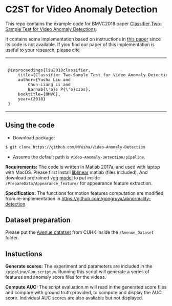 # C2ST for Video Anomaly Detection

This repo contains the example code for BMVC2018 paper
[Classifier Two-Sample Test for Video Anomaly Detections](http://bmvc2018.org/contents/papers/0237.pdf).

It contains some implementation based on instructions in [this paper](https://arxiv.org/pdf/1705.08182.pdf) since 
its code is not available. If yiou find our paper of this implementation is useful to your research, please cite

<table border="0" cellspacing="15" cellpadding="0">
<tbody>
<tr>
<td>
<pre>			
@inproceedings{liu2018classifier,
    title={Classifier Two-Sample Test for Video Anomaly Detections},
    author={Yusha Liu and 
        Chun-Liang Li and 
        Barnab{\'a}s P{\'o}czos},
    booktitle={BMVC},
    year={2018}
}
</pre>
</tbody>
</table>



## Using the code
* Download package:
```bash
$ git clone https://github.com/MYusha/Video-Anomaly-Detection
```
* Assume the default path is `Video-Anomaly-Detection/pipeline`.

**Requirements:** The code is written in Matlab 2017a, and used with laptop with MacOS. Please first install
[liblinear](https://www.csie.ntu.edu.tw/~cjlin/liblinear/)
matlab (files included). And download pretrained vgg [model](http://www.vlfeat.org/matconvnet/pretrained/) to put inside `/PrepareData/Appearance_feature/` for appearance feature extraction.

**Specification:** The functions for motion features computation are modified from re-implementation in https://github.com/gongruya/abnormality-detection.

## Dataset preparation
Please put the
[Avenue datatset](http://www.cse.cuhk.edu.hk/leojia/projects/detectabnormal/dataset.html)
from CUHK inside the `/Avenue_Dataset` folder.

## Instuctions
**Generate scores:** 
The experiment and parameters are included in the `/pipeline/Run_script.m`. Running this script will generate a series of features and anomaly score files for the videos.
  
**Compute AUC:** 
The script evaluation.m will read in the generated score files and compare with ground truth provided, to compute and display the AUC score. Individual AUC scores are also avaliable but not displayed. 
